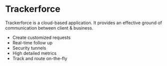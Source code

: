 # Trackerforce

Trackerforce is a cloud-based application. It provides an effective ground of communication between client & business.

  - Create customized requests
  - Real-time follow up
  - Security tunnels
  - High detailed metrics
  - Track and route on-the-fly
